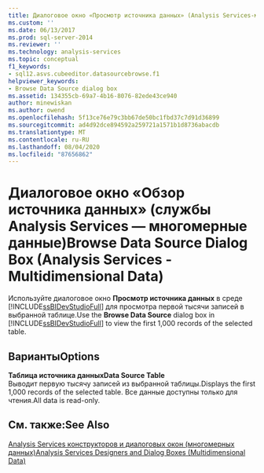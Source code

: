 ```yaml
---
title: Диалоговое окно «Просмотр источника данных» (Analysis Services-многомерные данные) | Документация Майкрософт
ms.custom: ''
ms.date: 06/13/2017
ms.prod: sql-server-2014
ms.reviewer: ''
ms.technology: analysis-services
ms.topic: conceptual
f1_keywords:
- sql12.asvs.cubeeditor.datasourcebrowse.f1
helpviewer_keywords:
- Browse Data Source dialog box
ms.assetid: 134355cb-69a7-4b16-8076-82ede43ce940
author: minewiskan
ms.author: owend
ms.openlocfilehash: 5f13ce76e79c3bb67de50bc1fbd37c7d91d36899
ms.sourcegitcommit: ad4d92dce894592a259721a1571b1d8736abacdb
ms.translationtype: MT
ms.contentlocale: ru-RU
ms.lasthandoff: 08/04/2020
ms.locfileid: "87656862"
---
```

# <a name="browse-data-source-dialog-box-analysis-services---multidimensional-data"></a><span data-ttu-id="d5406-102">Диалоговое окно «Обзор источника данных» (службы Analysis Services — многомерные данные)</span><span class="sxs-lookup"><span data-stu-id="d5406-102">Browse Data Source Dialog Box (Analysis Services - Multidimensional Data)</span></span>
  <span data-ttu-id="d5406-103">Используйте диалоговое окно **Просмотр источника данных** в среде [!INCLUDE[ssBIDevStudioFull](../includes/ssbidevstudiofull-md.md)] для просмотра первой тысячи записей в выбранной таблице.</span><span class="sxs-lookup"><span data-stu-id="d5406-103">Use the **Browse Data Source** dialog box in [!INCLUDE[ssBIDevStudioFull](../includes/ssbidevstudiofull-md.md)] to view the first 1,000 records of the selected table.</span></span>  
  
## <a name="options"></a><span data-ttu-id="d5406-104">Варианты</span><span class="sxs-lookup"><span data-stu-id="d5406-104">Options</span></span>  
 <span data-ttu-id="d5406-105">**Таблица источника данных**</span><span class="sxs-lookup"><span data-stu-id="d5406-105">**Data Source Table**</span></span>  
 <span data-ttu-id="d5406-106">Выводит первую тысячу записей из выбранной таблицы.</span><span class="sxs-lookup"><span data-stu-id="d5406-106">Displays the first 1,000 records of the selected table.</span></span> <span data-ttu-id="d5406-107">Все данные доступны только для чтения.</span><span class="sxs-lookup"><span data-stu-id="d5406-107">All data is read-only.</span></span>  
  
## <a name="see-also"></a><span data-ttu-id="d5406-108">См. также:</span><span class="sxs-lookup"><span data-stu-id="d5406-108">See Also</span></span>  
 [<span data-ttu-id="d5406-109">Analysis Services конструкторов и диалоговых окон &#40;многомерных данных&#41;</span><span class="sxs-lookup"><span data-stu-id="d5406-109">Analysis Services Designers and Dialog Boxes &#40;Multidimensional Data&#41;</span></span>](analysis-services-designers-and-dialog-boxes-multidimensional-data.md)  
  
  
